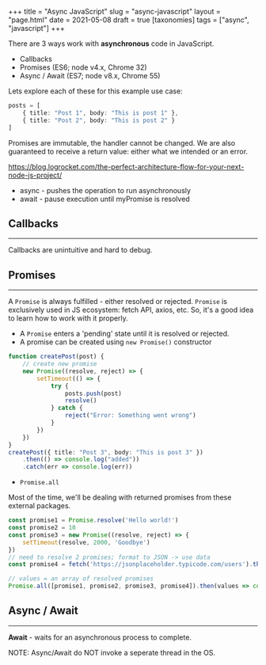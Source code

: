 +++
title = "Async JavaScript"
slug = "async-javascript"
layout = "page.html"
date = 2021-05-08
draft = true
[taxonomies]
tags = ["async", "javascript"]
+++

There are 3 ways work with **asynchronous** code in JavaScript.
- Callbacks
- Promises (ES6; node v4.x, Chrome 32)
- Async / Await (ES7; node v8.x, Chrome 55)

Lets explore each of these for this example use case:
```ts
posts = [
    { title: "Post 1", body: "This is post 1" },
    { title: "Post 2", body: "This is post 2" }
]
```

Promises are immutable, the handler cannot be changed. We are also guaranteed to receive a return value: either what we intended or an error.

https://blog.logrocket.com/the-perfect-architecture-flow-for-your-next-node-js-project/

- async - pushes the operation to run asynchronously
- await - pause execution until myPromise is resolved

## Callbacks
---

Callbacks are unintuitive and hard to debug.


## Promises
---

A `Promise` is always fulfilled - either resolved or rejected.
`Promise` is exclusively used in JS ecosystem: fetch API, axios, etc. So, it's a good idea to learn how to work with it properly.

- A `Promise` enters a 'pending' state until it is resolved or rejected.
- A promise can be created using `new Promise()` constructor

```ts
function createPost(post) {
    // create new promise
    new Promise((resolve, reject) => {
        setTimeout(() => {
            try {
                posts.push(post)
                resolve()
            } catch {
                reject("Error: Something went wrong")
            }
        })
    })
}
createPost({ title: "Post 3", body: "This is post 3" })
    .then(() => console.log("added"))
    .catch(err => console.log(err))
```

- `Promise.all`

Most of the time, we'll be dealing with returned promises from these external packages.

```ts
const promise1 = Promise.resolve('Hello world!')
const promise2 = 10
const promise3 = new Promise((resolve, reject) => {
    setTimeout(resolve, 2000, 'Goodbye')
})
// need to resolve 2 promises; format to JSON -> use data
const promise4 = fetch('https://jsonplaceholder.typicode.com/users').then(res => res.json())

// values = an array of resolved promises
Promise.all([promise1, promise2, promise3, promise4]).then(values => console.log(values))
```

## Async / Await
---

**Await** - waits for an asynchronous process to complete.

NOTE: Async/Await do NOT invoke a seperate thread in the OS.
<!-- Ref: <https://blog.stephencleary.com/2013/11/there-is-no-thread.html> -->

